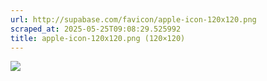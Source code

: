 ```yaml
---
url: http://supabase.com/favicon/apple-icon-120x120.png
scraped_at: 2025-05-25T09:08:29.525992
title: apple-icon-120x120.png (120×120)
---
```


![](https://supabase.com/favicon/apple-icon-120x120.png)

